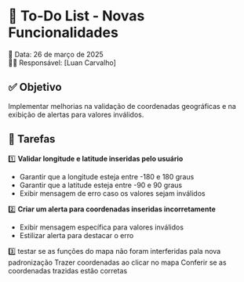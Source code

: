 # 📌 To-Do List - Novas Funcionalidades  

📅 Data: 26 de março de 2025  
👨‍💻 Responsável: [Luan Carvalho]  

## ✅ Objetivo  
Implementar melhorias na validação de coordenadas geográficas e na exibição de alertas para valores inválidos.  

## 🔹 Tarefas  

1️⃣ **Validar longitude e latitude inseridas pelo usuário**  
   - Garantir que a longitude esteja entre -180 e 180 graus  
   - Garantir que a latitude esteja entre -90 e 90 graus  
   - Exibir mensagem de erro caso os valores sejam inválidos  

2️⃣ **Criar um alerta para coordenadas inseridas incorretamente**   
   - Exibir mensagem específica para valores inválidos  
   - Estilizar alerta para destacar o erro  

3️⃣ testar se as funções do mapa não foram interferidas pala nova padronização
 Trazer coordenadas ao clicar no mapa
 Conferir se as coordenadas trazidas estão corretas
